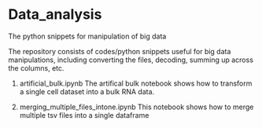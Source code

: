 # Data_analysis


The python snippets for manipulation of big data

The repository consists of codes/python snippets useful for big data manipulations, including converting the files, decoding, 
summing up across the columns, etc.

1. artificial_bulk.ipynb
 The artifical bulk notebook shows how to transform a single cell dataset into a bulk RNA data. 

2. 	merging_multiple_files_intone.ipynb
This notebook shows how to merge multiple tsv files into a single dataframe


